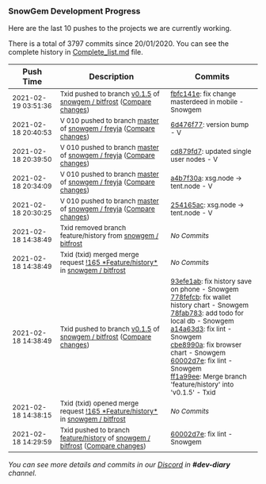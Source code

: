 
### SnowGem Development Progress

Here are the last 10 pushes to the projects we are currently working.

There is a total of 3797 commits since 20/01/2020. You can see the complete history in
 [Complete_list.md](Complete_list.md) file.

| Push Time | Description | Commits |
| --- | --- | --- |
| <sub>2021-02-19 03:51:36</sub> | <sub>Txid pushed to branch [v0\.1\.5](https://gitlab.com/snowgem/bitfrost/commits/v0.1.5) of [snowgem / bitfrost](https://gitlab.com/snowgem/bitfrost) ([Compare changes](https://gitlab.com/snowgem/bitfrost/compare/ff1a99ee717ca8059d684f70924ecaa84fe02744...fbfc141eb59d091269f057069346d6a137239a79))</sub> | <sub>[fbfc141e](https://gitlab.com/snowgem/bitfrost/-/commit/fbfc141eb59d091269f057069346d6a137239a79): fix change masterdeed in mobile - Snowgem</sub> |
| <sub>2021-02-18 20:40:53</sub> | <sub>V 010 pushed to branch [master](https://gitlab.com/snowgem/freyja/commits/master) of [snowgem / freyja](https://gitlab.com/snowgem/freyja) ([Compare changes](https://gitlab.com/snowgem/freyja/compare/cd879fd70685c5b7305b093ba1b38e3b55bb58a2...6d476f7731145c1fd975008a3285207d126d8a94))</sub> | <sub>[6d476f77](https://gitlab.com/snowgem/freyja/-/commit/6d476f7731145c1fd975008a3285207d126d8a94): version bump - V</sub> |
| <sub>2021-02-18 20:39:50</sub> | <sub>V 010 pushed to branch [master](https://gitlab.com/snowgem/freyja/commits/master) of [snowgem / freyja](https://gitlab.com/snowgem/freyja) ([Compare changes](https://gitlab.com/snowgem/freyja/compare/a4b7f30a2e72278684cf813cebb36e829e318625...cd879fd70685c5b7305b093ba1b38e3b55bb58a2))</sub> | <sub>[cd879fd7](https://gitlab.com/snowgem/freyja/-/commit/cd879fd70685c5b7305b093ba1b38e3b55bb58a2): updated single user nodes - V</sub> |
| <sub>2021-02-18 20:34:09</sub> | <sub>V 010 pushed to branch [master](https://gitlab.com/snowgem/freyja/commits/master) of [snowgem / freyja](https://gitlab.com/snowgem/freyja) ([Compare changes](https://gitlab.com/snowgem/freyja/compare/254165aceb709cfefa79414ceddccfffb81c0367...a4b7f30a2e72278684cf813cebb36e829e318625))</sub> | <sub>[a4b7f30a](https://gitlab.com/snowgem/freyja/-/commit/a4b7f30a2e72278684cf813cebb36e829e318625): xsg.node -> tent.node - V</sub> |
| <sub>2021-02-18 20:30:25</sub> | <sub>V 010 pushed to branch [master](https://gitlab.com/snowgem/freyja/commits/master) of [snowgem / freyja](https://gitlab.com/snowgem/freyja) ([Compare changes](https://gitlab.com/snowgem/freyja/compare/3289095bf6a4ce375c291455aa8a39a93db0fb68...254165aceb709cfefa79414ceddccfffb81c0367))</sub> | <sub>[254165ac](https://gitlab.com/snowgem/freyja/-/commit/254165aceb709cfefa79414ceddccfffb81c0367): xsg.node -> tent.node - V</sub> |
| <sub>2021-02-18 14:38:49</sub> | <sub>Txid removed branch feature/history from [snowgem / bitfrost](https://gitlab.com/snowgem/bitfrost)</sub> | <sub>_No Commits_</sub> |
| <sub>2021-02-18 14:38:49</sub> | <sub>Txid (txid) merged merge request [\!165 \*Feature/history\*](https://gitlab.com/snowgem/bitfrost/-/merge_requests/165) in [snowgem / bitfrost](https://gitlab.com/snowgem/bitfrost)</sub> | <sub>_No Commits_</sub> |
| <sub>2021-02-18 14:38:49</sub> | <sub>Txid pushed to branch [v0\.1\.5](https://gitlab.com/snowgem/bitfrost/commits/v0.1.5) of [snowgem / bitfrost](https://gitlab.com/snowgem/bitfrost) ([Compare changes](https://gitlab.com/snowgem/bitfrost/compare/c81c40e4ffa6cf0661a6bedc7a3409c6c1eecf95...ff1a99ee717ca8059d684f70924ecaa84fe02744))</sub> | <sub>[93efe1ab](https://gitlab.com/snowgem/bitfrost/-/commit/93efe1ab4a80b25d2e3a271a0012ac0ba8c405e8): fix history save on phone - Snowgem<br>[778fefcb](https://gitlab.com/snowgem/bitfrost/-/commit/778fefcb58ec8dedd57a5c674c2d099364f2d87a): fix wallet history chart - Snowgem<br>[78fab783](https://gitlab.com/snowgem/bitfrost/-/commit/78fab783e099df7f6c95dd1cd575381f51c03aa9): add todo for local db - Snowgem<br>[a14a63d3](https://gitlab.com/snowgem/bitfrost/-/commit/a14a63d30aab70dfc5cbdbe7657bfc12160af118): fix lint - Snowgem<br>[cbe8990a](https://gitlab.com/snowgem/bitfrost/-/commit/cbe8990a9ec55eb69a2d6f82ce1ef1e2016276b6): fix browser chart - Snowgem<br>[60002d7e](https://gitlab.com/snowgem/bitfrost/-/commit/60002d7e3a8b2d62ea5eb5f3bcf9eed3b99cb0be): fix lint - Snowgem<br>[ff1a99ee](https://gitlab.com/snowgem/bitfrost/-/commit/ff1a99ee717ca8059d684f70924ecaa84fe02744): Merge branch 'feature/history' into 'v0.1.5' - Txid</sub> |
| <sub>2021-02-18 14:38:15</sub> | <sub>Txid (txid) opened merge request [\!165 \*Feature/history\*](https://gitlab.com/snowgem/bitfrost/-/merge_requests/165) in [snowgem / bitfrost](https://gitlab.com/snowgem/bitfrost)</sub> | <sub>_No Commits_</sub> |
| <sub>2021-02-18 14:29:59</sub> | <sub>Txid pushed to branch [feature/history](https://gitlab.com/snowgem/bitfrost/commits/feature/history) of [snowgem / bitfrost](https://gitlab.com/snowgem/bitfrost) ([Compare changes](https://gitlab.com/snowgem/bitfrost/compare/cbe8990a9ec55eb69a2d6f82ce1ef1e2016276b6...60002d7e3a8b2d62ea5eb5f3bcf9eed3b99cb0be))</sub> | <sub>[60002d7e](https://gitlab.com/snowgem/bitfrost/-/commit/60002d7e3a8b2d62ea5eb5f3bcf9eed3b99cb0be): fix lint - Snowgem</sub> |

_You can see more details and commits in our [Discord](https://discord.gg/zumGnbg) in **#dev-diary** channel._
